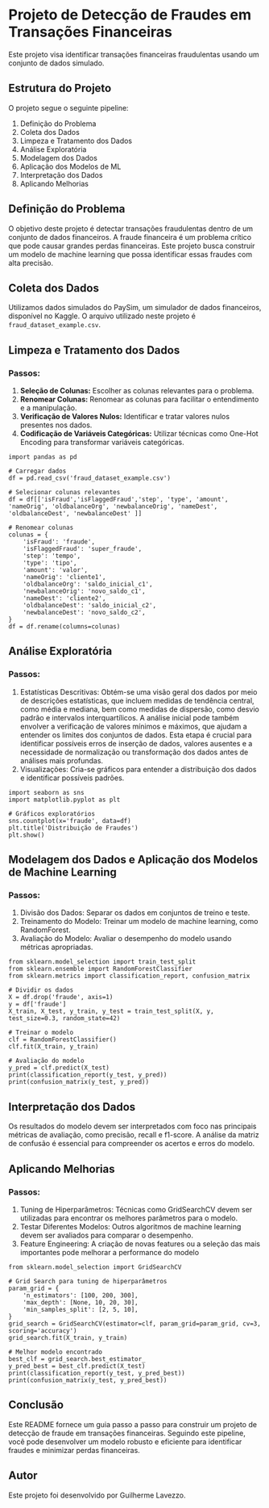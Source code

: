 # Projeto de Detecção de Fraudes em Transações Financeiras

Este projeto visa identificar transações financeiras fraudulentas usando um conjunto de dados simulado.

## Estrutura do Projeto

O projeto segue o seguinte pipeline:

1. Definição do Problema
2. Coleta dos Dados
3. Limpeza e Tratamento dos Dados
4. Análise Exploratória
5. Modelagem dos Dados
6. Aplicação dos Modelos de ML
7. Interpretação dos Dados
8. Aplicando Melhorias

## Definição do Problema

O objetivo deste projeto é detectar transações fraudulentas dentro de um conjunto de dados financeiros. A fraude financeira é um problema crítico que pode causar grandes perdas financeiras. Este projeto busca construir um modelo de machine learning que possa identificar essas fraudes com alta precisão.

## Coleta dos Dados

Utilizamos dados simulados do PaySim, um simulador de dados financeiros, disponível no Kaggle. O arquivo utilizado neste projeto é `fraud_dataset_example.csv`.

## Limpeza e Tratamento dos Dados

### Passos:

1. **Seleção de Colunas:** Escolher as colunas relevantes para o problema.
2. **Renomear Colunas:** Renomear as colunas para facilitar o entendimento e a manipulação.
3. **Verificação de Valores Nulos:** Identificar e tratar valores nulos presentes nos dados.
4. **Codificação de Variáveis Categóricas:** Utilizar técnicas como One-Hot Encoding para transformar variáveis categóricas.

```
import pandas as pd

# Carregar dados
df = pd.read_csv('fraud_dataset_example.csv')

# Selecionar colunas relevantes
df = df[['isFraud','isFlaggedFraud','step', 'type', 'amount', 'nameOrig', 'oldbalanceOrg', 'newbalanceOrig', 'nameDest', 'oldbalanceDest', 'newbalanceDest' ]]

# Renomear colunas
colunas = {
    'isFraud': 'fraude',
    'isFlaggedFraud': 'super_fraude',
    'step': 'tempo',
    'type': 'tipo',
    'amount': 'valor',
    'nameOrig': 'cliente1',
    'oldbalanceOrg': 'saldo_inicial_c1',
    'newbalanceOrig': 'novo_saldo_c1',
    'nameDest': 'cliente2',
    'oldbalanceDest': 'saldo_inicial_c2',
    'newbalanceDest': 'novo_saldo_c2',
}
df = df.rename(columns=colunas) 
```

## Análise Exploratória
### Passos:
1. Estatísticas Descritivas: Obtém-se uma visão geral dos dados por meio de descrições estatísticas, que incluem medidas de tendência central, como média e mediana, bem como medidas de dispersão, como desvio padrão e intervalos interquartílicos. A análise inicial pode também envolver a verificação de valores mínimos e máximos, que ajudam a entender os limites dos conjuntos de dados. Esta etapa é crucial para identificar possíveis erros de inserção de dados, valores ausentes e a necessidade de normalização ou transformação dos dados antes de análises mais profundas.
2. Visualizações: Cria-se gráficos para entender a distribuição dos dados e identificar possíveis padrões.
```
import seaborn as sns
import matplotlib.pyplot as plt

# Gráficos exploratórios
sns.countplot(x='fraude', data=df)
plt.title('Distribuição de Fraudes')
plt.show()
```
## Modelagem dos Dados e Aplicação dos Modelos de Machine Learning
### Passos:
1. Divisão dos Dados: Separar os dados em conjuntos de treino e teste.
2. Treinamento do Modelo: Treinar um modelo de machine learning, como RandomForest.
3. Avaliação do Modelo: Avaliar o desempenho do modelo usando métricas apropriadas.

```
from sklearn.model_selection import train_test_split
from sklearn.ensemble import RandomForestClassifier
from sklearn.metrics import classification_report, confusion_matrix

# Dividir os dados
X = df.drop('fraude', axis=1)
y = df['fraude']
X_train, X_test, y_train, y_test = train_test_split(X, y, test_size=0.3, random_state=42)

# Treinar o modelo
clf = RandomForestClassifier()
clf.fit(X_train, y_train)

# Avaliação do modelo
y_pred = clf.predict(X_test)
print(classification_report(y_test, y_pred))
print(confusion_matrix(y_test, y_pred))
```

## Interpretação dos Dados
Os resultados do modelo devem ser interpretados com foco nas principais métricas de avaliação, como precisão, recall e f1-score. A análise da matriz de confusão é essencial para compreender os acertos e erros do modelo.

## Aplicando Melhorias
### Passos:
1. Tuning de Hiperparâmetros: Técnicas como GridSearchCV devem ser utilizadas para encontrar os melhores parâmetros para o modelo.
2. Testar Diferentes Modelos: Outros algoritmos de machine learning devem ser avaliados para comparar o desempenho.
3. Feature Engineering: A criação de novas features ou a seleção das mais importantes pode melhorar a performance do modelo
```
from sklearn.model_selection import GridSearchCV

# Grid Search para tuning de hiperparâmetros
param_grid = {
    'n_estimators': [100, 200, 300],
    'max_depth': [None, 10, 20, 30],
    'min_samples_split': [2, 5, 10],
}
grid_search = GridSearchCV(estimator=clf, param_grid=param_grid, cv=3, scoring='accuracy')
grid_search.fit(X_train, y_train)

# Melhor modelo encontrado
best_clf = grid_search.best_estimator_
y_pred_best = best_clf.predict(X_test)
print(classification_report(y_test, y_pred_best))
print(confusion_matrix(y_test, y_pred_best))
```

## Conclusão
Este README fornece um guia passo a passo para construir um projeto de detecção de fraude em transações financeiras. Seguindo este pipeline, você pode desenvolver um modelo robusto e eficiente para identificar fraudes e minimizar perdas financeiras.

## Autor
Este projeto foi desenvolvido por Guilherme Lavezzo.
